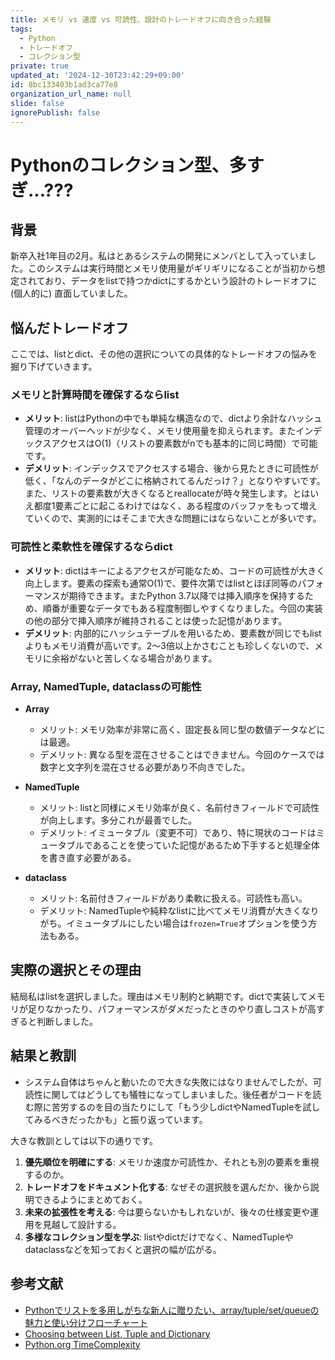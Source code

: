 ```yaml
---
title: メモリ vs 速度 vs 可読性、設計のトレードオフに向き合った経験
tags:
  - Python
  - トレードオフ
  - コレクション型
private: true
updated_at: '2024-12-30T23:42:29+09:00'
id: 8bc133403b1ad3ca77e8
organization_url_name: null
slide: false
ignorePublish: false
---
```

# Pythonのコレクション型、多すぎ...???

## 背景

新卒入社1年目の2月。私はとあるシステムの開発にメンバとして入っていました。このシステムは実行時間とメモリ使用量がギリギリになることが当初から想定されており、データをlistで持つかdictにするかという設計のトレードオフに (個人的に) 直面していました。

## 悩んだトレードオフ

ここでは、listとdict、その他の選択についての具体的なトレードオフの悩みを掘り下げていきます。  

### メモリと計算時間を確保するならlist

- **メリット**: listはPythonの中でも単純な構造なので、dictより余計なハッシュ管理のオーバーヘッドが少なく、メモリ使用量を抑えられます。またインデックスアクセスはO(1)（リストの要素数がnでも基本的に同じ時間）で可能です。  
- **デメリット**: インデックスでアクセスする場合、後から見たときに可読性が低く、「なんのデータがどこに格納されてるんだっけ？」となりやすいです。また、リストの要素数が大きくなるとreallocateが時々発生します。とはいえ都度1要素ごとに起こるわけではなく、ある程度のバッファをもって増えていくので、実測的にはそこまで大きな問題にはならないことが多いです。

### 可読性と柔軟性を確保するならdict

- **メリット**: dictはキーによるアクセスが可能なため、コードの可読性が大きく向上します。要素の探索も通常O(1)で、要件次第ではlistとほぼ同等のパフォーマンスが期待できます。またPython 3.7以降では挿入順序を保持するため、順番が重要なデータでもある程度制御しやすくなりました。今回の実装の他の部分で挿入順序が維持されることは使った記憶があります。
- **デメリット**: 内部的にハッシュテーブルを用いるため、要素数が同じでもlistよりもメモリ消費が高いです。2〜3倍以上かさむことも珍しくないので、メモリに余裕がないと苦しくなる場合があります。

### Array, NamedTuple, dataclassの可能性

- **Array**  
  - メリット: メモリ効率が非常に高く、固定長＆同じ型の数値データなどには最適。  
  - デメリット: 異なる型を混在させることはできません。今回のケースでは数字と文字列を混在させる必要があり不向きでした。  

- **NamedTuple**  
  - メリット: listと同様にメモリ効率が良く、名前付きフィールドで可読性が向上します。多分これが最善でした。
  - デメリット: イミュータブル（変更不可）であり、特に現状のコードはミュータブルであることを使っていた記憶があるため下手すると処理全体を書き直す必要がある。

- **dataclass**  
  - メリット: 名前付きフィールドがあり柔軟に扱える。可読性も高い。  
  - デメリット: NamedTupleや純粋なlistに比べてメモリ消費が大きくなりがち。イミュータブルにしたい場合は`frozen=True`オプションを使う方法もある。  

## 実際の選択とその理由

結局私はlistを選択しました。理由はメモリ制約と納期です。dictで実装してメモリが足りなかったり、パフォーマンスがダメだったときのやり直しコストが高すぎると判断しました。

## 結果と教訓

- システム自体はちゃんと動いたので大きな失敗にはなりませんでしたが、可読性に関してはどうしても犠牲になってしまいました。後任者がコードを読む際に苦労するのを目の当たりにして「もう少しdictやNamedTupleを試してみるべきだったかも」と振り返っています。  

大きな教訓としては以下の通りです。

1. **優先順位を明確にする**: メモリか速度か可読性か、それとも別の要素を重視するのか。  
2. **トレードオフをドキュメント化する**: なぜその選択肢を選んだか、後から説明できるようにまとめておく。  
3. **未来の拡張性を考える**: 今は要らないかもしれないが、後々の仕様変更や運用を見越して設計する。  
4. **多様なコレクション型を学ぶ**: listやdictだけでなく、NamedTupleやdataclassなどを知っておくと選択の幅が広がる。

## 参考文献

- [Pythonでリストを多用しがちな新人に贈りたい、array/tuple/set/queueの魅力と使い分けフローチャート](https://qiita.com/fujine/items/42cddf1cd13aedc6c4b8)
- [Choosing between List, Tuple and Dictionary](https://medium.com/swlh/choosing-between-list-tuple-and-dictionary-2fcb6d73cb60)
- [Python.org TimeComplexity](https://wiki.python.org/moin/TimeComplexity)
